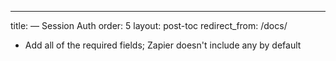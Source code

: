 ---
title: — Session Auth
order: 5
layout: post-toc
redirect_from: /docs/


- Add all of the required fields; Zapier doesn't include any by default
